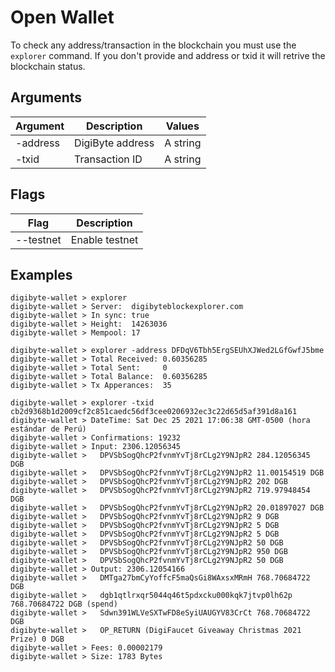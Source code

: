 # Open Wallet

To check any address/transaction in the blockchain you must use the `explorer` command. If you don't provide and address or txid it will retrive the blockchain status.

## Arguments

| Argument  | Description       | Values                       |
| --------- | ----------------- | ---------------------------- |
| -address  | DigiByte address  | A string                     |
| -txid     | Transaction ID    | A string                     |

## Flags

| Flag      | Description        |
| --------- | ------------------ |
| --testnet | Enable testnet     |

## Examples

```
digibyte-wallet > explorer
digibyte-wallet > Server:  digibyteblockexplorer.com
digibyte-wallet > In sync: true
digibyte-wallet > Height:  14263036
digibyte-wallet > Mempool: 17
```

```
digibyte-wallet > explorer -address DFDqV6Tbh5ErgSEUhXJWed2LGfGwfJ5bme
digibyte-wallet > Total Received: 0.60356285
digibyte-wallet > Total Sent:     0
digibyte-wallet > Total Balance:  0.60356285
digibyte-wallet > Tx Apperances:  35
```

```
digibyte-wallet > explorer -txid cb2d9368b1d2009cf2c851caedc56df3cee0206932ec3c22d65d5af391d8a161
digibyte-wallet > DateTime: Sat Dec 25 2021 17:06:38 GMT-0500 (hora estándar de Perú)
digibyte-wallet > Confirmations: 19232
digibyte-wallet > Input: 2306.12056345
digibyte-wallet >   DPVSbSogQhcP2fvnmYvTj8rCLg2Y9NJpR2 284.12056345 DGB
digibyte-wallet >   DPVSbSogQhcP2fvnmYvTj8rCLg2Y9NJpR2 11.00154519 DGB
digibyte-wallet >   DPVSbSogQhcP2fvnmYvTj8rCLg2Y9NJpR2 202 DGB
digibyte-wallet >   DPVSbSogQhcP2fvnmYvTj8rCLg2Y9NJpR2 719.97948454 DGB
digibyte-wallet >   DPVSbSogQhcP2fvnmYvTj8rCLg2Y9NJpR2 20.01897027 DGB
digibyte-wallet >   DPVSbSogQhcP2fvnmYvTj8rCLg2Y9NJpR2 9 DGB
digibyte-wallet >   DPVSbSogQhcP2fvnmYvTj8rCLg2Y9NJpR2 5 DGB
digibyte-wallet >   DPVSbSogQhcP2fvnmYvTj8rCLg2Y9NJpR2 5 DGB
digibyte-wallet >   DPVSbSogQhcP2fvnmYvTj8rCLg2Y9NJpR2 50 DGB
digibyte-wallet >   DPVSbSogQhcP2fvnmYvTj8rCLg2Y9NJpR2 950 DGB
digibyte-wallet >   DPVSbSogQhcP2fvnmYvTj8rCLg2Y9NJpR2 50 DGB
digibyte-wallet > Output: 2306.12054166
digibyte-wallet >   DMTga27bmCyYoffcF5maQsGi8WAxsxMRmH 768.70684722 DGB
digibyte-wallet >   dgb1qtlrxqr5044q46t5pdxcku000kqk7jtvp0lh62p 768.70684722 DGB (spend)
digibyte-wallet >   Sdwn391WLVeSXTwFD8eSyiUAUGYV83CrCt 768.70684722 DGB
digibyte-wallet >   OP_RETURN (DigiFaucet Giveaway Christmas 2021 Prize) 0 DGB
digibyte-wallet > Fees: 0.00002179
digibyte-wallet > Size: 1783 Bytes
```